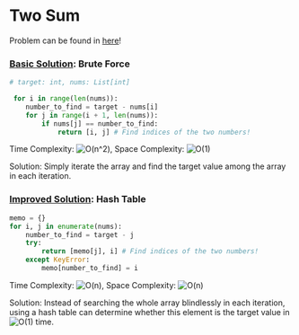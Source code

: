 # Two Sum

Problem can be found in [here](https://leetcode.com/problems/two-sum/)!

### [Basic Solution](/Array/1-TwoSum/basicSolution.py): Brute Force

```python
# target: int, nums: List[int]

 for i in range(len(nums)):
    number_to_find = target - nums[i]
    for j in range(i + 1, len(nums)):
        if nums[j] == number_to_find:
            return [i, j] # Find indices of the two numbers!
```
Time Complexity: ![O(n^2)](https://latex.codecogs.com/svg.image?\inline&space;O(n^2)), Space Complexity: ![O(1)](https://latex.codecogs.com/svg.image?\inline&space;O(1))

Solution: Simply iterate the array and find the target value among the array in each iteration.

### [Improved Solution](/Array/1-TwoSum/improvedSolution.py): Hash Table

```python
memo = {}
for i, j in enumerate(nums):
    number_to_find = target - j
    try:
        return [memo[j], i] # Find indices of the two numbers!
    except KeyError:
        memo[number_to_find] = i
```

Time Complexity: ![O(n)](https://latex.codecogs.com/svg.image?\inline&space;O(n)), Space Complexity: ![O(n)](https://latex.codecogs.com/svg.image?\inline&space;O(n))

Solution: Instead of searching the whole array blindlessly in each iteration, using a hash table can determine whether this element is the target value in ![O(1)](https://latex.codecogs.com/svg.image?\inline&space;O(1)) time.
